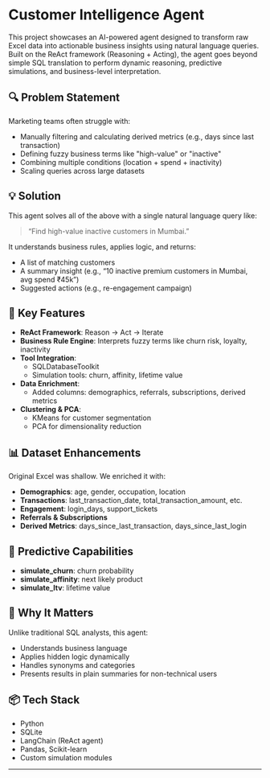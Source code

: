 # Customer Intelligence Agent

This project showcases an AI-powered agent designed to transform raw Excel data into actionable business insights using natural language queries. Built on the ReAct framework (Reasoning + Acting), the agent goes beyond simple SQL translation to perform dynamic reasoning, predictive simulations, and business-level interpretation.

## 🔍 Problem Statement

Marketing teams often struggle with:
- Manually filtering and calculating derived metrics (e.g., days since last transaction)
- Defining fuzzy business terms like "high-value" or "inactive"
- Combining multiple conditions (location + spend + inactivity)
- Scaling queries across large datasets

## 💡 Solution

This agent solves all of the above with a single natural language query like:
> “Find high-value inactive customers in Mumbai.”

It understands business rules, applies logic, and returns:
- A list of matching customers
- A summary insight (e.g., “10 inactive premium customers in Mumbai, avg spend ₹45k”)
- Suggested actions (e.g., re-engagement campaign)

## 🧠 Key Features

- **ReAct Framework**: Reason → Act → Iterate
- **Business Rule Engine**: Interprets fuzzy terms like churn risk, loyalty, inactivity
- **Tool Integration**:
  - SQLDatabaseToolkit
  - Simulation tools: churn, affinity, lifetime value
- **Data Enrichment**:
  - Added columns: demographics, referrals, subscriptions, derived metrics
- **Clustering & PCA**:
  - KMeans for customer segmentation
  - PCA for dimensionality reduction

## 📊 Dataset Enhancements

Original Excel was shallow. We enriched it with:
- **Demographics**: age, gender, occupation, location
- **Transactions**: last_transaction_date, total_transaction_amount, etc.
- **Engagement**: login_days, support_tickets
- **Referrals & Subscriptions**
- **Derived Metrics**: days_since_last_transaction, days_since_last_login

## 🧪 Predictive Capabilities

- **simulate_churn**: churn probability
- **simulate_affinity**: next likely product
- **simulate_ltv**: lifetime value

## 🚀 Why It Matters

Unlike traditional SQL analysts, this agent:
- Understands business language
- Applies hidden logic dynamically
- Handles synonyms and categories
- Presents results in plain summaries for non-technical users

## 📦 Tech Stack

- Python
- SQLite
- LangChain (ReAct agent)
- Pandas, Scikit-learn
- Custom simulation modules

---

